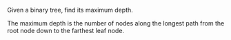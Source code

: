 Given a binary tree, find its maximum depth.

The maximum depth is the number of nodes along the
longest path from the root node down to the farthest leaf node.
